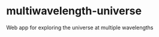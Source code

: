 multiwavelength-universe
========================

Web app for exploring the universe at multiple wavelengths
